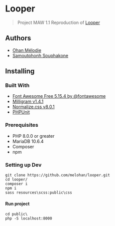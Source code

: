 # Looper

> Project MAW 1.1
> Reproduction of [Looper](https://stormy-plateau-54488.herokuapp.com)

## Authors

- [Ohan Mélodie](https://github.com/melohan)
- [Samoutphonh Souphakone](https://github.com/Souphakone)

## Installing

### Built With

- [Font Awesome Free 5.15.4 by @fontawesome](https://fontawesome.com)
- [Milligram v1.4.1](https://milligram.io)
- [Normalize.css v8.0.1](github.com/necolas/normalize.css)
- [PHPUnit](https://phpunit.de/getting-started/phpunit-9.html)

### Prerequisites

- PHP 8.0.0 or greater
- MariaDB 10.6.4
- Composer
- npm

### Setting up Dev

```shell
git clone https://github.com/melohan/looper.git
cd looper/
composer i
npm i
sass resources\scss:public\css
```

#### Run project
```shell
cd public\
php -S localhost:8000
```